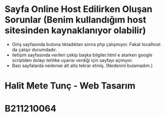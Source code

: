 # Sayfa Online Host Edilirken Oluşan Sorunlar (Benim kullandığım host sitesinden kaynaklanıyor olabilir)
- Giriş sayfasında butona tıkladıktan sonra php çalışmıyor. Fakat localhost da çalışır durumdadır.
- iletişim sayfasında verileri çekip başka bilgiler.html e atarken google scriptden dolayı tehlike uyarısı verdiği için sayfayı açmıyor.
- Bazı sayfalarda nedense alt alta tekrar etmiş. (Nedenini bulamadım.)

# Halit Mete Tunç - Web Tasarım
# B211210064
